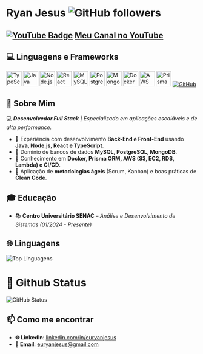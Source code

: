 # Ryan Jesus ![GitHub followers](https://img.shields.io/github/followers/brucesantss?style=social)

## [![YouTube Badge](https://img.shields.io/badge/-YouTube-red?style=flat-square&logo=Slideshare&logoColor=white&link=https://www.youtube.com/@brucenextdoor)]([https://www.youtube.com/@brucenextdoor](https://www.youtube.com/@brucenextdoor)) [Meu Canal no YouTube](https://www.youtube.com/@brucenextdoor)

## 💻 **Linguagens e Frameworks**
<p> <a href="https://www.typescriptlang.org/"><img src="https://skillicons.dev/icons?i=typescript" alt="TypeScript" height="40"/></a> <a href="https://www.java.com/pt-BR/"><img src="https://skillicons.dev/icons?i=java" alt="Java" height="40"/></a> <a href="https://nodejs.org/en"><img src="https://skillicons.dev/icons?i=nodejs" alt="Node.js" height="40"/></a> <a href="https://react.dev/"><img src="https://skillicons.dev/icons?i=react" alt="React" height="40"/></a> <a href="https://www.mysql.com/"><img src="https://skillicons.dev/icons?i=mysql" alt="MySQL" height="40"/></a> <a href="https://www.postgresql.org/"><img src="https://skillicons.dev/icons?i=postgresql" alt="PostgreSQL" height="40"/></a> <a href="https://www.mongodb.com/"><img src="https://skillicons.dev/icons?i=mongodb" alt="MongoDB" height="40"/></a> <a href="https://www.docker.com/"><img src="https://skillicons.dev/icons?i=docker" alt="Docker" height="40"/></a> <a href="https://aws.amazon.com/"><img src="https://skillicons.dev/icons?i=aws" alt="AWS" height="40"/></a>  <a href="https://www.prisma.io/"><img src="https://skillicons.dev/icons?i=prisma" alt="Prisma ORM" height="40"/></a> <a href="https://github.com/"><img src="https://skillicons.dev/icons?i=github" alt="GitHub"/></a> </p>

## 📌 Sobre Mim
💻 ***Desenvolvedor Full Stack** | Especializado em aplicações escaláveis e de alta performance.*
- 🔹 Experiência com desenvolvimento **Back-End e Front-End** usando **Java, Node.js, React e TypeScript**.
- 🔹 Domínio de bancos de dados **MySQL, PostgreSQL, MongoDB**.
- 🔹 Conhecimento em **Docker, Prisma ORM, AWS (S3, EC2, RDS, Lambda) e CI/CD**.
- 🔹 Aplicação de **metodologias ágeis** (Scrum, Kanban) e boas práticas de **Clean Code**.

## 🎓 Educação
- 📚 **Centro Universitário SENAC** – *Análise e Desenvolvimento de Sistemas (01/2024 - Presente)*

## 🌐 Linguagens
![Top Linguagens](https://github-readme-stats.vercel.app/api/top-langs/?username=brucesantss&layout=compact&theme=radical)

# 🛂 Github Status
![GitHub Status](https://github-readme-stats.vercel.app/api?username=brucesantss&show_icons=true&theme=radical)

## 📫 Como me encontrar
- **🌐 LinkedIn**: [linkedin.com/in/euryanjesus](https://linkedin.com/in/euryanjesus)  
- **📧 Email**: [euryanjesus@gmail.com](mailto:euryanjesus@gmail.com)  
